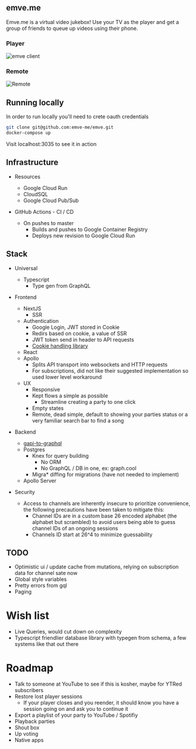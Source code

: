 emve.me
---

Emve.me is a virtual video jukebox! Use your TV as the player and get a group of friends to queue up videos using their phone.

### Player
<img style="padding-right:8px;max-width: 650px" alt='emve client' src='https://user-images.githubusercontent.com/1339007/121413584-d2acff00-c933-11eb-8307-b14fc2b55c40.png' />

### Remote
![Remote](https://user-images.githubusercontent.com/1339007/121435957-bddd6500-c94d-11eb-97cd-0b67f7dd6073.png)


## Running locally

In order to run locally you'll need to crete oauth credentials

```bash
git clone git@github.com:emve-me/emve.git
docker-compose up
```

Visit localhost:3035 to see it in action 

## Infrastructure

* Resources
    * Google Cloud Run  
    * CloudSQL
    * Google Cloud Pub/Sub

* GitHub Actions - CI / CD
  * On pushes to master
    * Builds and pushes to Google Container Registry 
    * Deploys new revision to Google Cloud Run  
  
## Stack
   * Universal
       * Typescript
           * Type gen from GraphQL
   * Frontend
       * NextJS
           * SSR
       * Authentication
           * Google Login, JWT stored in Cookie
           * Redirs based on cookie, a value of SSR
           * JWT token send in header to API requests
           * [Cookie handling library](https://www.npmjs.com/package/vanilla-cookies)
       * React
       * Apollo
           * Splits API transport into websockets and HTTP requests
           * For subscriptions, did not like their suggested implementation so used lower level workaround
       * UX
           * Responsive
           * Kept flows a simple as possible
               * Streamline creating a party to one click
           * Empty states
           * Remote, dead simple, default to showing your parties status or a very familiar search bar to find a song
       
   * Backend
       * [gapi-to-graphql](https://github.com/rlancer/gapi-to-graphql)
       * Postgres
           * Knex for query building
               * No ORM
               * No GraphQL / DB in one, ex: graph.cool
           * Migra* diffing for migrations (have not needed to implement)
       * Apollo Server
   * Security
       * Access to channels are inherently insecure to prioritize convenience, the following precautions have been taken to mitigate this:
           * Channel IDs are in a custom base 26 encoded alphabet (the alphabet but scrambled) to avoid users being able to guess channel IDs of an ongoing sessions
           * Channels ID start at 26^4 to minimize guessability


## TODO

- Optimistic ui / update cache from mutations, relying on subscription data for channel sate now
- Global style variables
- Pretty errors from gql
- Paging

# Wish list

- Live Queries, would cut down on complexity 
- Typescript friendlier database library with typegen from schema, a few systems like that out there

# Roadmap

- Talk to someone at YouTube to see if this is kosher, maybe for YTRed subscribers
- Restore lost player sessions
    - If your player closes and you reender, it should know you have a session going on and ask you to continue it
- Export a playlist of your party to YouTube / Spotifiy
- Playback parties
- Shout box
- Up voting
- Native apps
